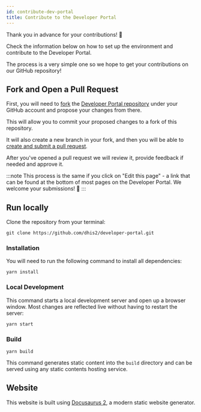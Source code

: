 ```yaml
---
id: contribute-dev-portal
title: Contribute to the Developer Portal
---
```


Thank you in advance for your contributions! 🙌

Check the information below on how to set up the environment and contribute to the Developer Portal.

The process is a very simple one so we hope to get your contributions on our GitHub repository! 

## Fork and Open a Pull Request 

First, you will need to [fork](https://docs.github.com/en/get-started/quickstart/fork-a-repo) the [Developer Portal repository](https://github.com/dhis2/developer-portal) under your GitHub account  and propose your changes from there. 

This will allow you to commit your proposed changes to a fork of this repository. 

It will also create a new branch in your fork, and then you will be able to [create and submit a pull request](https://docs.github.com/en/github/collaborating-with-pull-requests/proposing-changes-to-your-work-with-pull-requests/creating-a-pull-request).

After you've opened a pull request we will review it, provide feedback if needed and approve it. 

:::note
This process is the same if you click on "Edit this page" - a link that can be found at the bottom of most pages on the Developer Portal. We welcome your submissions! 🙏
:::

## Run locally 

Clone the repository from your terminal:

```shell
git clone https://github.com/dhis2/developer-portal.git
```

### Installation

You will need to run the following command to install all dependencies:  

```shell
yarn install
```

### Local Development

This command starts a local development server and open up a browser window. Most changes are reflected live without having to restart the server: 

```shell
yarn start
```

### Build

```shell
yarn build
```

This command generates static content into the `build` directory and can be served using any static contents hosting service.

## Website

This website is built using [Docusaurus 2](https://v2.docusaurus.io/), a modern static website generator.